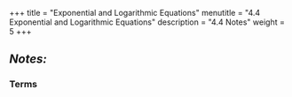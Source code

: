 +++
title = "Exponential and Logarithmic Equations"
menutitle = "4.4 Exponential and Logarithmic Equations"
description = "4.4 Notes"
weight = 5
+++

## _Notes:_

### Terms
